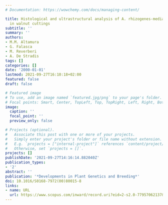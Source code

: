 ```yaml
---
# Documentation: https://wowchemy.com/docs/managing-content/

title: Histological and ultrastructural analysis of A. rhizogenes-mediated root formation
  in walnut cuttings
subtitle: ''
summary: ''
authors:
- M.M. Altamura
- G. Falasca
- M. Reverberi
- A. De Stradis
tags: []
categories: []
date: '2000-01-01'
lastmod: 2021-09-27T16:10:18+02:00
featured: false
draft: false

# Featured image
# To use, add an image named `featured.jpg/png` to your page's folder.
# Focal points: Smart, Center, TopLeft, Top, TopRight, Left, Right, BottomLeft, Bottom, BottomRight.
image:
  caption: ''
  focal_point: ''
  preview_only: false

# Projects (optional).
#   Associate this post with one or more of your projects.
#   Simply enter your project's folder or file name without extension.
#   E.g. `projects = ["internal-project"]` references `content/project/deep-learning/index.md`.
#   Otherwise, set `projects = []`.
projects: []
publishDate: '2021-09-27T14:16:14.882040Z'
publication_types:
- '2'
abstract: ''
publication: '*Developments in Plant Genetics and Breeding*'
doi: 10.1016/S0168-7972(00)80015-8
links:
- name: URL
  url: https://www.scopus.com/inward/record.uri?eid=2-s2.0-77957062137&doi=10.1016%2fS0168-7972%2800%2980015-8&partnerID=40&md5=2b5a81eeb8447163b73705b5c3edfe7b
---
```

